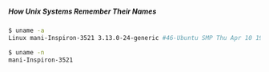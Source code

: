 ##### How Unix Systems Remember Their Names

``` sh
$ uname -a
Linux mani-Inspiron-3521 3.13.0-24-generic #46-Ubuntu SMP Thu Apr 10 19:11:08 UTC 2014 x86_64 x86_64 x86_64 GNU/Linux

$ uname -n
mani-Inspiron-3521
```
